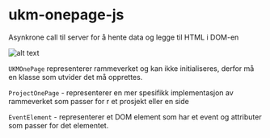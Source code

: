 # ukm-onepage-js
Asynkrone call til server for å hente data og legge til HTML i DOM-en

![alt text](https://github.com/UKMNorge/ukm-onepage-js/blob/main/docs/diagram-ukm-one-page.png?raw=true)


`UKMOnePage` representerer rammeverket og kan ikke initialiseres, derfor må en klasse som utvider det må opprettes.


`ProjectOnePage` - representerer en mer spesifikk implementasjon av rammeverket som passer for r et prosjekt eller en side

`EventElement` - representerer et DOM element som har et event og attributer som passer for det elementet.
